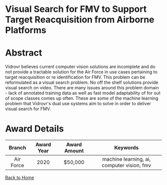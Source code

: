 
Visual Search for FMV to Support Target Reacquisition from Airborne Platforms
=============================================================================

# Abstract


Vidrovr believes current computer vision solutions are incomplete and do not provide a tractable solution for the Air Force in use cases pertaining to target reacquisition or re identification for FMV. This problem can be reformulated as a visual search problem. No off the shelf solutions provide visual search on video. There are many issues around this problem domain - lack of annotated training data as well as fast model adaptability of for out of scope classes comes up often. These are some of the machine learning problem that Vidrovr's dual use systems aim to solve in order to deliver visual search for FMV.  

# Award Details

|Branch|Award Year|Award Amount|Keywords|
| :---: | :---: | :---: | :---: |
|Air Force|2020|$50,000|machine learning, ai, computer vision, fmv|
  
  


[Back to Home](https://github.com/chrischow/dod_sbir_awards/Reports/DJ/#1688)
